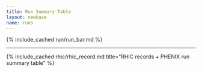 ```yaml
---
title: Run Summary Table
layout: newbase
name: runs
---
```

{% include_cached run/run_bar.md %}
<hr/>
{% include_cached rhic/rhic_record.md title="RHIC records + PHENIX run summary table" %}
